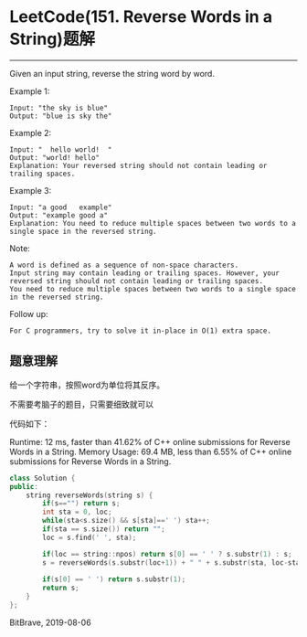 # LeetCode(151. Reverse Words in a String)题解
------
Given an input string, reverse the string word by word.

Example 1:

    Input: "the sky is blue"
    Output: "blue is sky the"
Example 2:

    Input: "  hello world!  "
    Output: "world! hello"
    Explanation: Your reversed string should not contain leading or trailing spaces.
Example 3:

    Input: "a good   example"
    Output: "example good a"
    Explanation: You need to reduce multiple spaces between two words to a single space in the reversed string.
    

Note:

    A word is defined as a sequence of non-space characters.
    Input string may contain leading or trailing spaces. However, your reversed string should not contain leading or trailing spaces.
    You need to reduce multiple spaces between two words to a single space in the reversed string.
    
Follow up:

    For C programmers, try to solve it in-place in O(1) extra space.

## 题意理解
给一个字符串，按照word为单位将其反序。

不需要考脑子的题目，只需要细致就可以

代码如下：

Runtime: 12 ms, faster than 41.62% of C++ online submissions for Reverse Words in a String.
Memory Usage: 69.4 MB, less than 6.55% of C++ online submissions for Reverse Words in a String.

```c++
class Solution {
public:
    string reverseWords(string s) {
        if(s=="") return s;
        int sta = 0, loc;
        while(sta<s.size() && s[sta]==' ') sta++;
        if(sta == s.size()) return "";
        loc = s.find(' ', sta);

        if(loc == string::npos) return s[0] == ' ' ? s.substr(1) : s;
        s = reverseWords(s.substr(loc+1)) + " " + s.substr(sta, loc-sta);
        
        if(s[0] == ' ') return s.substr(1);
        return s;
    }
};
```

BitBrave, 2019-08-06
